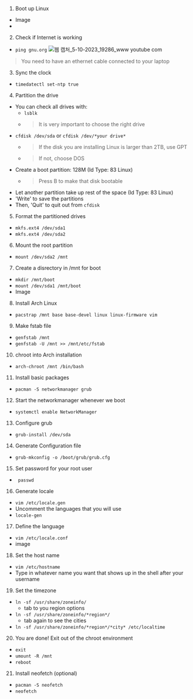 1. Boot up Linux
- Image
- 
2. Check if Internet is working
- `ping gnu.org`
![웹 캡처_5-10-2023_19286_www youtube com](https://github.com/jmhong20/jaemin_port/assets/59593685/646e3483-bb8d-4423-a46b-ca3b58bca733)

> You need to have an ethernet cable connected to your laptop
3. Sync the clock
- `timedatectl set-ntp true`
4. Partition the drive
- You can check all drives with:
	- `lsblk`
	- >It is very important to choose the right drive
- `cfdisk /dev/sda` or `cfdisk /dev/*your drive*`
	- >If the disk you are installing Linux is larger than 2TB, use GPT
	- >If not, choose DOS
- Create a boot partition: 128M (Id Type: 83 Linux)
	- >Press B to make that disk bootable
- Let another partition take up rest of the space (Id Type: 83 Linux)
- 'Write' to save the partitions
- Then, 'Quit' to quit out from `cfdisk`
5. Format the partitioned drives
- `mkfs.ext4 /dev/sda1`
- `mkfs.ext4 /dev/sda2`
6. Mount the root partition
- `mount /dev/sda2 /mnt`
7. Create a disrectory in /mnt for boot
- `mkdir /mnt/boot`
- `mount /dev/sda1 /mnt/boot`
- Image
8. Install Arch Linux
- `pacstrap /mnt base base-devel linux linux-firmware vim`
9. Make fstab file
- `genfstab /mnt`
- `genfstab -U /mnt >> /mnt/etc/fstab`
10. chroot into Arch installation
- `arch-chroot /mnt /bin/bash`
11. Install basic packages
- `pacman -S networkmanager grub`
12. Start the networkmanager whenever we boot
- `systemctl enable NetworkManager`
13. Configure grub
- `grub-install /dev/sda`
14. Generate Configuration file
- `grub-mkconfig -o /boot/grub/grub.cfg`
15. Set password for your root user
- ` passwd`
16. Generate locale
- `vim /etc/locale.gen`
- Uncomment the languages that you will use
- `locale-gen`
17. Define the language
- `vim /etc/locale.conf`
- image
18. Set the host name
- `vim /etc/hostname`
- Type in whatever name you want that shows up in the shell after your username
19. Set the timezone
- `ln -sf /usr/share/zoneinfo/`
	- tab to you region options
- `ln -sf /usr/share/zoneinfo/*region*/`
	- tab again to see the cities
- `ln -sf /usr/share/zoneinfo/*region*/*city* /etc/localtime`
20. You are done! Exit out of the chroot environment
- `exit`
- `umount -R /mnt`
- `reboot`
21. Install neofetch (optional)
- `pacman -S neofetch`
- `neofetch`
